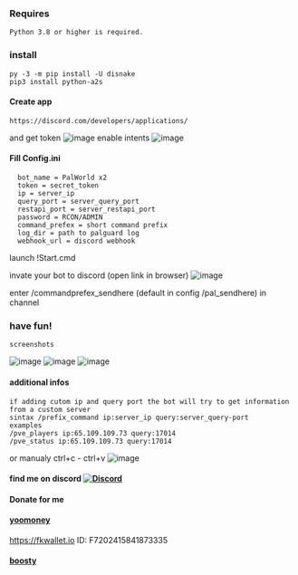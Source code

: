 ### Requires
    Python 3.8 or higher is required.
### install
    py -3 -m pip install -U disnake
    pip3 install python-a2s
#### Create app
    https://discord.com/developers/applications/
and get token
![image](https://github.com/JTNeXuS2/SoulMask.Tools/assets/88918931/1bbc7362-5a92-47c5-a314-d41ec9b4fd36)
enable intents
![image](https://github.com/JTNeXuS2/SoulMask.Tools/assets/88918931/7b8b7f40-3129-4d96-bfe6-b0bea1d80422)
#### Fill Config.ini
      bot_name = PalWorld x2
      token = secret_token
      ip = server_ip
      query_port = server_query_port
      restapi_port = server_restapi_port
      password = RCON/ADMIN
      command_prefex = short command prefix
      log_dir = path to palguard log
      webhook_url = discord webhook
launch !Start.cmd

invate your bot to discord (open link in browser)
![image](https://github.com/JTNeXuS2/SoulMask.Tools/assets/88918931/4d904844-cc7f-4a60-8ddb-5910c2555e23)

enter /commandprefex_sendhere (default in config /pal_sendhere) in channel

### have fun!
    screenshots
![image](https://github.com/user-attachments/assets/c3cdfb97-2568-47d9-b47a-0a8c1cef6dc5)
![image](https://github.com/user-attachments/assets/6006815f-6e30-4b98-9952-f0f430c76fab)
![image](https://github.com/user-attachments/assets/27ba738e-6e9f-4d47-97e7-268337356392)

#### additional infos
    if adding cutom ip and query port the bot will try to get information from a custom server
    sintax /prefix_command ip:server_ip query:server_query-port
    examples
    /pve_players ip:65.109.109.73 query:17014
    /pve_status ip:65.109.109.73 query:17014
or manualy ctrl+c - ctrl+v
![image](https://github.com/JTNeXuS2/SoulMask.Tools/assets/88918931/0ea532f8-5400-4e70-b1a8-b242a88223d1)






#### find me on discord [![Discord](https://discordapp.com/api/guilds/626106205122592769/widget.png?style=shield)](https://discord.gg/qYmBmDR)
#### Donate for me
#### [yoomoney](https://yoomoney.ru/to/4100116619431314)
https://fkwallet.io  ID: F7202415841873335
#### [boosty](https://boosty.to/_illidan_)
